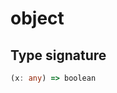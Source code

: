 # object

## Type signature

<!-- prettier-ignore-start -->
```typescript
(x: any) => boolean
```
<!-- prettier-ignore-end -->
